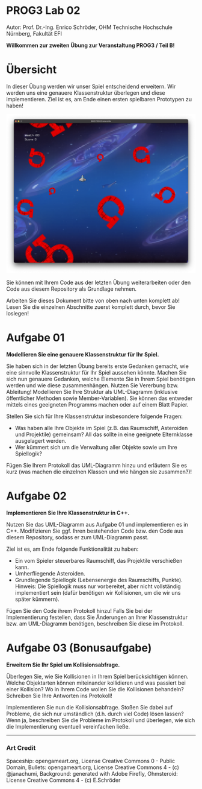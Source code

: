 # PROG3 Lab 02

Autor: Prof. Dr.-Ing. Enrico Schröder, OHM Technische Hochschule Nürnberg, Fakultät EFI

**Willkommen zur zweiten Übung zur Veranstaltung PROG3 / Teil B!**

# Übersicht

In dieser Übung werden wir unser Spiel entscheidend erweitern. Wir werden uns eine genauere Klassenstruktur überlegen
und diese implementieren. Ziel ist es, am Ende einen ersten spielbaren Prototypen zu haben!

![](screenshots/screenshot_asteroids.png)

Sie können mit Ihrem Code aus der letzten Übung weiterarbeiten oder den Code aus diesem Repository als Grundlage nehmen.

Arbeiten Sie dieses Dokument bitte von oben nach unten komplett ab! Lesen Sie die einzelnen Abschnitte zuerst komplett
durch, bevor Sie loslegen!

# Aufgabe 01

**Modellieren Sie eine genauere Klassenstruktur für Ihr Spiel.**

Sie haben sich in der letzten Übung bereits erste Gedanken gemacht, wie eine sinnvolle Klassenstruktur für Ihr Spiel
aussehen könnte. Machen Sie sich nun genauere Gedanken, welche Elemente Sie in Ihrem Spiel benötigen werden und wie
diese zusammenhängen. Nutzen Sie Vererbung bzw. Ableitung! Modellieren Sie Ihre Struktur als UML-Diagramm (inklusive
öffentlicher Methoden sowie Member-Variablen). Sie können das entweder mittels eines geeigneten Programms machen oder
auf einem Blatt Papier.

Stellen Sie sich für Ihre Klassenstruktur insbesondere folgende Fragen:

- Was haben alle Ihre Objekte im Spiel (z.B. das Raumschiff, Asteroiden und Projektile) gemeinsam? All das sollte in
  eine geeignete Elternklasse ausgelagert werden.
- Wer kümmert sich um die Verwaltung aller Objekte sowie um Ihre Spiellogik?

Fügen Sie Ihrem Protokoll das UML-Diagramm hinzu und erläutern Sie es kurz (was machen die einzelnen Klassen und wie
hängen sie zusammen?)!

# Aufgabe 02

**Implementieren Sie Ihre Klassenstruktur in C++.**

Nutzen Sie das UML-Diagramm aus Aufgabe 01 und implementieren es in C++. Modifizieren Sie ggf. Ihren bestehenden Code
bzw. den Code aus diesem Repository, sodass er zum UML-Diagramm passt.

Ziel ist es, am Ende folgende Funktionalität zu haben:

- Ein vom Spieler steuerbares Raumschiff, das Projektile verschießen kann.
- Umherfliegende Asteroiden.
- Grundlegende Spiellogik (Lebensenergie des Raumschiffs, Punkte). Hinweis: Die Spiellogik muss nur vorbereitet, aber
  nicht vollständig implementiert sein (dafür benötigen wir Kollisionen, um die wir uns später kümmern).

Fügen Sie den Code ihrem Protokoll hinzu! Falls Sie bei der Implementierung festellen, dass Sie Änderungen an Ihrer
Klassenstruktur bzw. am UML-Diagramm benötigen, beschreiben Sie diese im Protokoll.

# Aufgabe 03 (Bonusaufgabe)

**Erweitern Sie Ihr Spiel um Kollisionsabfrage.**

Überlegen Sie, wie Sie Kollisionen in Ihrem Spiel berücksichtigen können. Welche Objektarten können miteinander
kollidieren und was passiert bei einer Kollision? Wo in Ihrem Code wollen Sie die Kollisionen behandeln? Schreiben Sie
Ihre Antworten ins Protokoll!

Implementieren Sie nun die Kollisionsabfrage. Stoßen Sie dabei auf Probleme, die sich nur umständlich (d.h. durch viel
Code) lösen lassen? Wenn ja, beschreiben Sie die Probleme im Protokoll und überlegen, wie sich die Implementierung
eventuell vereinfachen ließe.

--------------

### Art Credit

Spaceship: opengameart.org, License Creative Commons 0 - Public Domain,
Bullets: opengameart.org, License Creative Commons 4 - (c) @janachumi,
Background: generated with Adobe Firefly,
Ohmsteroid: License Creative Commons 4 - (c) E.Schröder